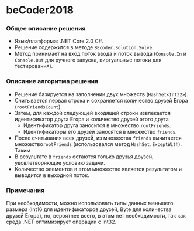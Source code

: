 
# beCoder2018

### Общее описание решения

 - Язык/платформа: .NET Core 2.0 C#.
 - Решение содержится в методе `BEcoder.Solution.Solve`.
 - Метод принимает на вход поток ввода и поток вывода (`Console.In` и `Console.Out` для ручного запуска, виртуальные потоки для тестирования).

### Описание алгоритма решения

 - Решение базируется на заполнении двух множеств (`HashSet<Int32>`).
 - Считывается первая строка и сохраняется количество друзей Егора (`rootFriendsCount`).
 - Затем, для каждой следующей входящей строки извлекается идентификатор друга Егора и количество друзей этого друга
	 - Идентификатор друга заносится в множество `rootFriends`.
	 - Идентификаторы его друзей заносятся в множество `friends`.
 - После считывания всех друзей, из множества `friends` вычитается множество`rootFriends` (использовался метод `HashSet.ExceptWith`). Таким 
 - В результате в `friends` остаются только друзья друзей, удовлетворяющие условию задачи.
 - Количество элементов в этом множестве является результатом и выводится в выходной поток.

### Примечания

При необходимости, можно использовать типы данных меньшего размера (Int16 для идентификаторов друзей, Byte для количества друзей Егора), но, вероятнее всего, в этом нет необходимости, так как среда .NET оптимизирует операции с Int32.
